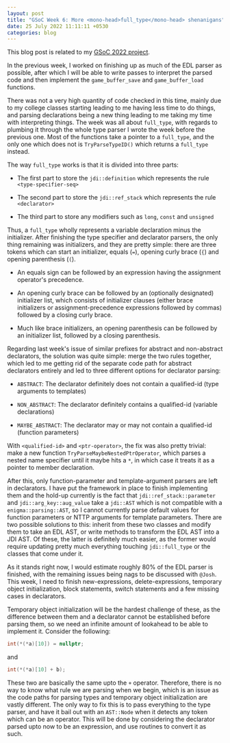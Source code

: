 ```yaml
---
layout: post
title: "GSoC Week 6: More <mono-head>full_type</mono-head> shenanigans"
date: 25 July 2022 11:11:11 +0530
categories: blog
---
```


This blog post is related to my <a href="https://summerofcode.withgoogle.com/programs/2022/projects/BrXiUNA2">GSoC 2022
project</a>.

In the previous week, I worked on finishing up as much of the EDL parser as possible, after which I will be able to write
passes to interpret the parsed code and then implement the `game_buffer_save` and `game_buffer_load`
functions.

There was not a very high quantity of code checked in this time, mainly due to my college classes starting leading to me
having less time to do things, and parsing declarations being a new thing leading to me taking my time with interpreting
things. The week was all about `full_type`, with regards to plumbing it through the whole type parser I wrote
the week before the previous one. Most of the functions take a pointer to a `full_type`, and the only one which
does not is `TryParseTypeID()` which returns a `full_type` instead.

The way `full_type` works is that it is divided into three parts:

- The first part to store the `jdi::definition` which represents the rule `<type-specifier-seq>`

- The second part to store the `jdi::ref_stack` which represents the rule `<declarator>`

- The third part to store any modifiers such as `long`, `const` and `unsigned`

Thus, a `full_type` wholly represents a variable declaration minus the initializer. After finishing the type
specifier and declarator parsers, the only thing remaining was initializers, and they are pretty simple: there are three
tokens which can start an initializer, equals (`=`), opening curly brace (`{`) and opening parenthesis
(`(`).

- An equals sign can be followed by an expression having the assignment operator's precedence.

- An opening curly brace can be followed by an (optionally designated) initializer list, which consists of initializer
  clauses (either brace initializers or assignment-precedence expressions followed by commas) followed by a closing curly brace.

- Much like brace initializers, an opening parenthesis can be followed by an initializer list, followed by a closing
  parenthesis.

Regarding last week's issue of similar prefixes for abstract and non-abstract declarators, the solution was quite simple:
merge the two rules together, which led to me getting rid of the separate code path for abstract declarators entirely and
led to three different options for declarator parsing:

- `ABSTRACT`: The declarator definitely does not contain a qualified-id (type arguments to templates)

- `NON_ABSTRACT`: The declarator definitely contains a qualified-id (variable declarations)

- `MAYBE_ABSTRACT`: The declarator may or may not contain a qualified-id (function parameters)

With `<qualified-id>` and `<ptr-operator>`, the fix was also pretty trivial: make a
new function `TryParseMaybeNestedPtrOperator`, which parses a nested name specifier until it maybe hits a `*`,
in which case it treats it as a pointer to member declaration.

After this, only function-parameter and template-argument parsers are left in declarators. I have put the framework in place
to finish implementing them and the hold-up currently is the fact that `jdi::ref_stack::parameter` and `jdi::arg_key::aug_value`
take a `jdi::AST` which is not compatible with a `enigma::parsing::AST`, so I cannot currently parse
default values for function parameters or NTTP arguments for template parameters. There are two possible solutions to this:
inherit from these two classes and modify them to take an EDL AST, or write methods to transform the EDL AST into a JDI
AST. Of these, the latter is definitely much easier, as the former would require updating pretty much everything touching
`jdi::full_type` or the classes that come under it.

As it stands right now, I would estimate roughly 80% of the EDL parser is finished, with the remaining issues being nags
to be discussed with `@Josh`. This week, I need to finish new-expressions, delete-expressions, temporary object initialization,
block statements, switch statements and a few missing cases in declarators.

Temporary object initialization will be the hardest challenge of these, as the difference between them and a declarator
cannot be established before parsing them, so we need an infinite amount of lookahead to be able to implement it. Consider the following:

```cpp
int(*(*a)[10]) = nullptr;
```

and

```cpp
int(*(*a)[10] + b);
```

These two are basically the same upto the `+` operator. Therefore, there is no way to know what rule we are
parsing when we begin, which is an issue as the code paths for parsing types and temporary object initialization are vastly
different. The only way to fix this is to pass everything to the type parser, and have it bail out with an `AST::Node`
when it detects any token which can be an operator. This will be done by considering the declarator parsed upto now to be
an expression, and use routines to convert it as such.
